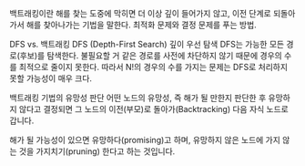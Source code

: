 
백트래킹이란 해를 찾는 도중에 막히면 더 이상 깊이 들어가지 않고, 이전 단계로 되돌아가서 해를 찾아나가는 기법을 말한다. 
최적화 문제와 결정 문제를 푸는 방법.


DFS vs. 백트래킹
DFS (Depth-First Search)
깊이 우선 탐색 DFS는 가능한 모든 경로(후보)를 탐색한다. 불필요할 거 같은 경로를 사전에 차단하지 않기 때문에 경우의 수를 최적으로 줄이지 못한다. 
따라서 N!의 경우의 수를 가지는 문제는 DFS로 처리하지 못할 가능성이 매우 크다.



백트래킹 기법의 유망성 판단
어떤 노드의 유망성, 즉 해가 될 만한지 판단한 후 유망하지 않다고 결정되면 그 노드의 이전(부모)로 돌아가(Backtracking) 다음 자식 노드로 갑니다.

해가 될 가능성이 있으면 유망하다(promising)고 하며, 유망하지 않은 노드에 가지 않는 것을 가지치기(pruning) 한다고 하는 것입니다.
